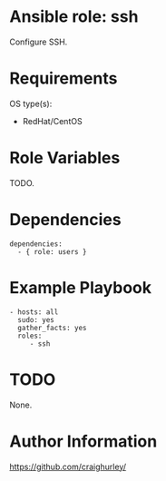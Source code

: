 Ansible role: ssh
=================

Configure SSH.

# Requirements

OS type(s):
- RedHat/CentOS

# Role Variables

TODO.

# Dependencies

    dependencies:
      - { role: users }

# Example Playbook

    - hosts: all
      sudo: yes
      gather_facts: yes
      roles:
         - ssh

# TODO

None.

# Author Information

https://github.com/craighurley/
